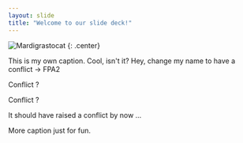 ```yaml
---
layout: slide
title: "Welcome to our slide deck!"
---
```


![Mardigrastocat](https://octodex.github.com/images/Mardigrastocat.png)
{: .center}

This is my own caption. Cool, isn't it? Hey, change my name to have a conflict -> FPA2

Conflict ?

Conflict ? 

It should have raised a conflict by now ...

More caption just for fun.
